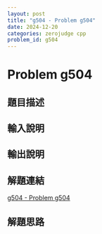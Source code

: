 ```yaml
---
layout: post
title: "g504 - Problem g504"
date: 2024-12-20
categories: zerojudge cpp
problem_id: g504
---
```


# Problem g504

## 題目描述



## 輸入說明



## 輸出說明



## 解題連結

[g504 - Problem g504](https://zerojudge.tw/ShowProblem?problemid=g504)

## 解題思路

